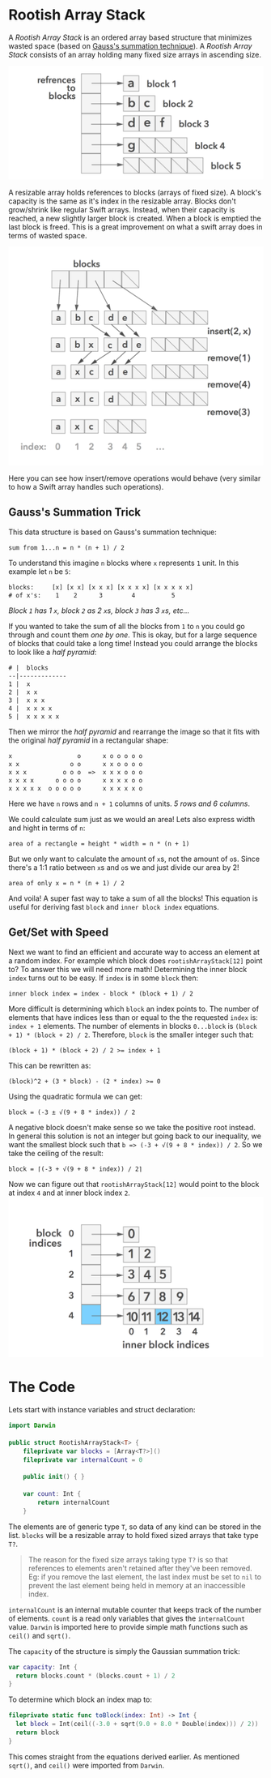 # Rootish Array Stack

A *Rootish Array Stack* is an ordered array based structure that minimizes wasted space (based on [Gauss's summation technique](https://betterexplained.com/articles/techniques-for-adding-the-numbers-1-to-100/)). A *Rootish Array Stack* consists of an array holding many fixed size arrays in ascending size.  

![Rootish Array Stack Intro](images/RootishArrayStackIntro.png)

A resizable array holds references to blocks (arrays of fixed size). A block's capacity is the same as it's index in the resizable array. Blocks don't grow/shrink like regular Swift arrays. Instead, when their capacity is reached, a new slightly larger block is created. When a block is emptied the last block is freed. This is a great improvement on what a swift array does in terms of wasted space.

![Rootish Array Stack Intro](images/RootishArrayStackExample.png)

Here you can see how insert/remove operations would behave (very similar to how a Swift array handles such operations).

## Gauss's Summation Trick
<!-- TODO: Gaussian flavour text -->
This data structure is based on Gauss's summation technique:
```
sum from 1...n = n * (n + 1) / 2
```
To understand this imagine `n` blocks where `x` represents `1` unit. In this example let `n` be `5`:
```
blocks:     [x] [x x] [x x x] [x x x x] [x x x x x]
# of x's:    1    2      3        4          5
```
_Block `1` has 1 `x`, block `2` as 2 `x`s, block `3` has 3 `x`s, etc..._

If you wanted to take the sum of all the blocks from `1` to `n` you could go through and count them _one by one_. This is okay, but for a large sequence of blocks that could take a long time! Instead you could arrange the blocks to look like a _half pyramid_:
```
# |  blocks
--|-------------
1 |  x
2 |  x x
3 |  x x x
4 |  x x x x
5 |  x x x x x

```
Then we mirror the _half pyramid_ and rearrange the image so that it fits with the original _half pyramid_ in a rectangular shape:
```
x                  o      x o o o o o
x x              o o      x x o o o o
x x x          o o o  =>  x x x o o o
x x x x      o o o o      x x x x o o
x x x x x  o o o o o      x x x x x o
```
Here we have `n` rows and `n + 1` columns of units. _5 rows and 6 columns_.

We could calculate sum just as we would an area! Lets also express width and hight in terms of `n`:
```
area of a rectangle = height * width = n * (n + 1)
```
But we only want to calculate the amount of `x`s, not the amount of `o`s. Since there's a 1:1 ratio between `x`s and `o`s we and just divide our area by 2!
```
area of only x = n * (n + 1) / 2
```
And voila! A super fast way to take a sum of all the blocks! This equation is useful for deriving fast `block` and `inner block index` equations.

## Get/Set with Speed
Next we want to find an efficient and accurate way to access an element at a random index. For example which block does `rootishArrayStack[12]` point to? To answer this we will need more math!
Determining the inner block `index` turns out to be easy. If `index` is in some `block` then:
```
inner block index = index - block * (block + 1) / 2
```

More difficult is determining which `block` an index points to. The number of elements that have indices less than or equal to the the requested `index` is: `index + 1` elements. The number of elements in blocks `0...block` is `(block + 1) * (block + 2) / 2`. Therefore, `block` is the smaller integer such that:
```
(block + 1) * (block + 2) / 2 >= index + 1
```
This can be rewritten as:
```
(block)^2 + (3 * block) - (2 * index) >= 0
```
Using the quadratic formula we can get:
```
block = (-3 ± √(9 + 8 * index)) / 2
```
A negative block doesn't make sense so we take the positive root instead. In general this solution is not an integer but going back to our inequality, we want the smallest block such that `b => (-3 + √(9 + 8 * index)) / 2`. So we take the ceiling of the result:
```
block = ⌈(-3 + √(9 + 8 * index)) / 2⌉
```

Now we can figure out that `rootishArrayStack[12]` would point to the block at index `4` and at inner block index `2`.
![Rootish Array Stack Intro](images/RootishArrayStackExample2.png)

# The Code
Lets start with instance variables and struct declaration:
```swift
import Darwin

public struct RootishArrayStack<T> {
	fileprivate var blocks = [Array<T?>]()
	fileprivate var internalCount = 0

	public init() { }

	var count: Int {
		return internalCount
	}


```
The elements are of generic type `T`, so data of any kind can be stored in the list. `blocks` will be a resizable array to hold fixed sized arrays that take type `T?`.
> The reason for the fixed size arrays taking type `T?` is so that references to elements aren't retained after they've been removed. Eg: if you remove the last element, the last index must be set to `nil` to prevent the last element being held in memory at an inaccessible index.

`internalCount` is an internal mutable counter that keeps track of the number of elements. `count` is a read only variables that gives the `internalCount` value. `Darwin` is imported here to provide simple math functions such as `ceil()` and `sqrt()`.

The `capacity` of the structure is simply the Gaussian summation trick:
```swift
var capacity: Int {
  return blocks.count * (blocks.count + 1) / 2
}
```

To determine which block an index map to:
```swift
fileprivate static func toBlock(index: Int) -> Int {
  let block = Int(ceil((-3.0 + sqrt(9.0 + 8.0 * Double(index))) / 2))
  return block
}
```
This comes straight from the equations derived earlier. As mentioned `sqrt()`, and `ceil()` were imported from `Darwin`.
